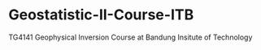 # Geostatistic-II-Course-ITB

TG4141 Geophysical Inversion Course at Bandung Insitute of Technology
